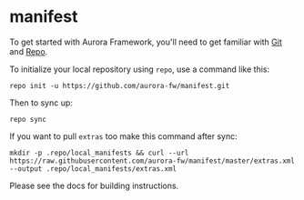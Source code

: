 # manifest

To get started with Aurora Framework, you'll need to get
familiar with [Git](https://git-scm.com/) and [Repo](https://source.android.com/source/using-repo.html).

To initialize your local repository using `repo`, use a command like this:

    repo init -u https://github.com/aurora-fw/manifest.git

Then to sync up:

    repo sync

If you want to pull `extras` too make this command after sync:

    mkdir -p .repo/local_manifests && curl --url https://raw.githubusercontent.com/aurora-fw/manifest/master/extras.xml --output .repo/local_manifests/extras.xml

Please see the docs for building instructions.
